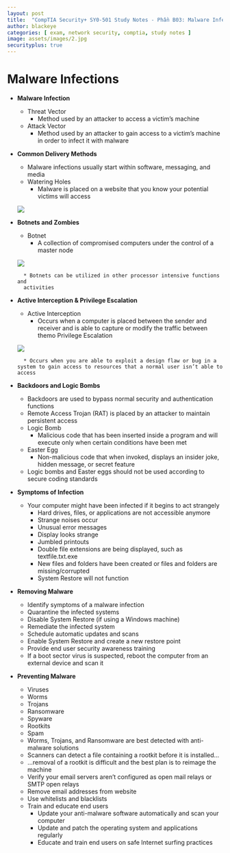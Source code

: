 ```yaml
---
layout: post
title:  "CompTIA Security+ SY0-501 Study Notes - Phần B03: Malware Infections"
author: blackeye
categories: [ exam, network security, comptia, study notes ]
image: assets/images/2.jpg
securityplus: true
---
```


# Malware Infections
* **Malware Infection**
    * Threat Vector
        * Method used by an attacker to access a victim’s machine
    * Attack Vector
        * Method used by an attacker to gain access to a victim’s machine in order to infect it with malware
* **Common Delivery Methods**
    * Malware infections usually start within software, messaging, and media
    * Watering Holes
        * Malware is placed on a website that you know your potential victims will access

    ![]({{site.baseurl}}/assets/images/cs_plus/mi01.png)

* **Botnets and Zombies**
    * Botnet
        * A collection of compromised computers under the control of a master node

    ![]({{site.baseurl}}/assets/images/cs_plus/mi02.png)

        * Botnets can be utilized in other processor intensive functions and
        activities
* **Active Interception & Privilege Escalation**
    * Active Interception
        * Occurs when a computer is placed between the sender and receiver and is able to capture or modify the traffic between themo Privilege Escalation

    ![]({{site.baseurl}}/assets/images/cs_plus/mi03.png)

        * Occurs when you are able to exploit a design flaw or bug in a system to gain access to resources that a normal user isn’t able to access
* **Backdoors and Logic Bombs**
    * Backdoors are used to bypass normal security and authentication functions
    * Remote Access Trojan (RAT) is placed by an attacker to maintain persistent access
    * Logic Bomb
        * Malicious code that has been inserted inside a program and will execute only when certain conditions have been met
    * Easter Egg
        * Non-malicious code that when invoked, displays an insider joke, hidden message, or secret feature
    * Logic bombs and Easter eggs should not be used according to secure coding standards
* **Symptoms of Infection**
    * Your computer might have been infected if it begins to act strangely
        * Hard drives, files, or applications are not accessible anymore
        * Strange noises occur
        * Unusual error messages
        * Display looks strange
        * Jumbled printouts
        * Double file extensions are being displayed, such as textfile.txt.exe
        * New files and folders have been created or files and folders are missing/corrupted
        * System Restore will not function
* **Removing Malware**
    * Identify symptoms of a malware infection
    * Quarantine the infected systems
    * Disable System Restore (if using a Windows machine)
    * Remediate the infected system
    * Schedule automatic updates and scans
    * Enable System Restore and create a new restore point
    * Provide end user security awareness training
    * If a boot sector virus is suspected, reboot the computer from an external device and scan it
* **Preventing Malware**
    * Viruses
    * Worms
    * Trojans
    * Ransomware
    * Spyware
    * Rootkits
    * Spam
    * Worms, Trojans, and Ransomware are best detected with anti-malware solutions
    * Scanners can detect a file containing a rootkit before it is installed…
    * …removal of a rootkit is difficult and the best plan is to reimage the machine
    * Verify your email servers aren’t configured as open mail relays or SMTP open relays
    * Remove email addresses from website
    * Use whitelists and blacklists
    * Train and educate end users
        * Update your anti-malware software automatically and scan your computer
        * Update and patch the operating system and applications regularly
        * Educate and train end users on safe Internet surfing practices
